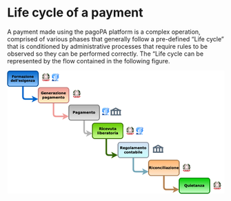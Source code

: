 # Life cycle of a payment

A payment made using the pagoPA platform is a complex operation, comprised of various phases that generally follow a pre-defined “Life cycle” that is conditioned by administrative processes that require rules to be observed so they can be performed correctly. The “Life cycle can be represented by the flow contained in the following figure.

![](../../.gitbook/assets/ciclo_pagamento.png)